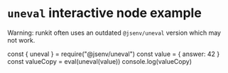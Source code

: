 # `uneval` interactive node example

Warning: runkit often uses an outdated `@jsenv/uneval` version which may not work.<br />

<div id="runkit-source">
const { uneval } = require("@jsenv/uneval")
const value = {
  answer: 42
}
const valueCopy = eval(uneval(value))
console.log(valueCopy)
</div>
<script src="https://embed.runkit.com" data-element-id="runkit-source"></script>
